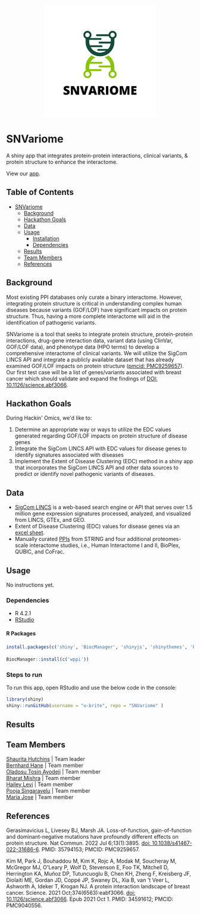 <p align="center">
  <img width="300" height="300" src="logo.png">
</p>

# SNVariome

A shiny app that integrates protein-protein interactions, clinical variants, & protein structure to enhance the interactome.

View our [app]().

## Table of Contents

- [SNVariome](#snvariome)
    - [Background](#Background)
    - [Hackathon Goals](#hackathon-goals)
    - [Data](#data)
    - [Usage](#usage)
        - [Installation](#installation)
        - [Dependencies](#dependencies)
    - [Results](#results)
    - [Team Members](#team-members)
    - [References](#references)

## Background

Most existing PPI databases only curate a binary interactome. However, integrating protein structure is critical in understanding complex human diseases because variants (GOF/LOF) have significant impacts on protein structure. Thus, having a more complete interactome will aid in the identification of pathogenic variants.

SNVariome is a tool that seeks to integrate protein structure, protein-protein interactions, drug-gene interaction data, variant data (using ClinVar, GOF/LOF data), and phenotype data (HPO terms) to develop a comprehensive interactome of clinical variants. We will utilize the SigCom LINCS API and integrate a publicly available dataset that has already examined GOF/LOF impacts on protein structure ([pmcid: PMC9259657](https://www.ncbi.nlm.nih.gov/pmc/articles/PMC9259657/)). Our first test case will be a list of genes/variants associated with breast cancer which should validate and expand the findings of [DOI: 10.1126/science.abf3066](https://www.science.org/doi/10.1126/science.abf3066). 

## Hackathon Goals

During Hackin' Omics, we'd like to:
1. Determine an appropriate way or ways to utilize the EDC values generated regarding GOF/LOF impacts on protein structure of disease genes
2. Integrate the SigCom LINCS API with EDC values for disease genes to identify signatures associated with diseases
3. Implement the Extent of Disease Clustering (EDC) method in a shiny app that incorporates the SigCom LINCS API and other data sources to predict or identify novel pathogenic variants of diseases.


## Data

- [SigCom LINCS](https://maayanlab.cloud/sigcom-lincs/#/) is a web-based search engine or API that serves over 1.5 million gene expression signatures processed, analyzed, and visualized from LINCS, GTEx, and GEO. 
- Extent of Disease Clustering (EDC) values for disease genes via an [excel sheet](https://www.ncbi.nlm.nih.gov/pmc/articles/PMC9259657/bin/41467_2022_31686_MOESM4_ESM.xlsx').
- Manually curated [PPIs](https://www.sciencedirect.com/science/article/pii/S2589004220307185?via%3Dihub#mmc1) from STRING and four additional proteomes-scale interactome studies, i.e., Human Interactome I and II, BioPlex, QUBIC, and CoFrac.

## Usage

No instructions yet.


### Dependencies

- R 4.2.1
- [RStudio](https://www.rstudio.com/products/rstudio/)

#### R Packages

```r
install.packages(c('shiny', 'BiocManager', 'shinyjs', 'shinythemes', 'bslib', 'httr', 'jsonlite', 'xml2', 'DT'))

BiocManager::install(c('wppi'))
```


### Steps to run

To run this app, open RStudio and use the below code in the console:

```r
library(shiny)
shiny::runGitHub(username = "u-brite", repo = "SNVariome" )
```

## Results


## Team Members

[Shaurita Hutchins](https://github.com/sdhutchins) | Team leader   
[Bernhard Hane](https://github.com/swiss-made) | Team member   
[Oladosu Tosin Ayodeji](https://github.com/AIT1995) | Team member   
[Bharat Mishra](https://github.com/bharatm26) | Team member  
[Hailey Levi](https://github.com/orgs/u-brite/people/chaoticsci) | Team member  
[Pooja Singaravelu](https://github.com/orgs/u-brite/people/Poojas241) | Team member  
[Maria Jose](https://github.com/MariaJose501) | Team member

## References

Gerasimavicius L, Livesey BJ, Marsh JA. Loss-of-function, gain-of-function and dominant-negative mutations have profoundly different effects on protein structure. Nat Commun. 2022 Jul 6;13(1):3895. [doi: 10.1038/s41467-022-31686-6](https://www.ncbi.nlm.nih.gov/pmc/articles/PMC9259657/). PMID: 35794153; PMCID: PMC9259657.

Kim M, Park J, Bouhaddou M, Kim K, Rojc A, Modak M, Soucheray M, McGregor MJ, O'Leary P, Wolf D, Stevenson E, Foo TK, Mitchell D, Herrington KA, Muñoz DP, Tutuncuoglu B, Chen KH, Zheng F, Kreisberg JF, Diolaiti ME, Gordan JD, Coppé JP, Swaney DL, Xia B, van 't Veer L, Ashworth A, Ideker T, Krogan NJ. A protein interaction landscape of breast cancer. Science. 2021 Oct;374(6563):eabf3066. [doi: 10.1126/science.abf3066](https://www.science.org/doi/10.1126/science.abf3066). Epub 2021 Oct 1. PMID: 34591612; PMCID: PMC9040556.
